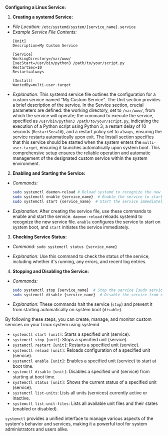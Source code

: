 
**Configuring a Linux Service:**

1.  **Creating a systemd Service:**
-  *File Location:*  `/etc/systemd/system/{service_name}.service`
-  *Example Service File Contents:*
	```config
	[Unit]
	Description=My Custom Service

	[Service]
	WorkingDirectory=/var/www/
	ExecStart=/usr/bin/python3 /path/to/your/script.py
	RestartSec=10
	Restart=always

	[Install]
	WantedBy=multi-user.target
	```
-  *Explanation:* This systemd service file outlines the configuration for a custom service named "My Custom Service". The Unit section provides a brief description of the service. In the Service section, crucial parameters are defined: the working directory, set to `/var/www/`, from which the service will operate; the command to execute the service, specified as `/usr/bin/python3 /path/to/your/script.py`, indicating the execution of a Python script using Python 3; a restart delay of 10 seconds (`RestartSec=10`), and a restart policy set to `always`, ensuring the service restarts automatically upon exit. The Install section specifies that this service should be started when the system enters the `multi-user.target`, ensuring it launches automatically upon system boot. This comprehensive setup ensures the reliable operation and automatic management of the designated custom service within the system environment.

2.  **Enabling and Starting the Service:**

-  *Commands:*
	```bash
	sudo systemctl daemon-reload # Reload systemd to recognize the new service
	sudo systemctl enable {service_name}  # Enable the service to start on boot
	sudo systemctl start {service_name}  # Start the service immediately [sudo service {service_name} start]
	```

-  *Explanation:* After creating the service file, use these commands to enable and start the service. `daemon-reload` reloads systemd to recognize the new service file. `enable` configures the service to start on system boot, and `start` initiates the service immediately.

  

3.  **Checking Service Status:**

-  *Command:*  `sudo systemctl status {service_name}`

-  *Explanation:* Use this command to check the status of the service, including whether it's running, any errors, and recent log entries.

  

4.  **Stopping and Disabling the Service:**

-  *Commands:*
	```bash
	sudo systemctl stop {service_name}  # Stop the service [sudo service {service_name} stop]
	sudo systemctl disable {service_name}  # Disable the service from starting on boot
	```
-  *Explanation:* These commands halt the service (`stop`) and prevent it from starting automatically on system boot (`disable`).


By following these steps, you can create, manage, and monitor custom services on your Linux system using systemd

- `systemctl start [unit]`: Starts a specified unit (service).
- `systemctl stop [unit]`: Stops a specified unit (service).
- `systemctl restart [unit]`: Restarts a specified unit (service).
- `systemctl reload [unit]`: Reloads configuration of a specified unit (service).
- `systemctl enable [unit]`: Enables a specified unit (service) to start at boot time.
- `systemctl disable [unit]`: Disables a specified unit (service) from starting at boot time.
- `systemctl status [unit]`: Shows the current status of a specified unit (service).
- `systemctl list-units`: Lists all units (services) currently active or inactive.
- `systemctl list-unit-files`: Lists all available unit files and their states (enabled or disabled).

`systemctl` provides a unified interface to manage various aspects of the system's behavior and services, making it a powerful tool for system administrators and users alike.